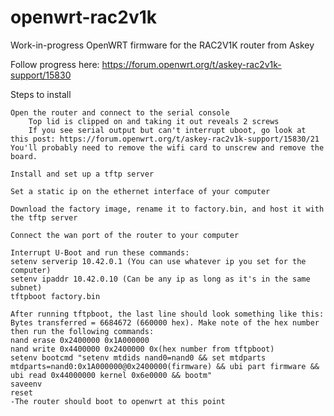 # openwrt-rac2v1k
Work-in-progress OpenWRT firmware for the RAC2V1K router from Askey

Follow progress here: https://forum.openwrt.org/t/askey-rac2v1k-support/15830

Steps to install

    Open the router and connect to the serial console
        Top lid is clipped on and taking it out reveals 2 screws
        If you see serial output but can't interrupt uboot, go look at this post: https://forum.openwrt.org/t/askey-rac2v1k-support/15830/21 You'll probably need to remove the wifi card to unscrew and remove the board.

    Install and set up a tftp server

    Set a static ip on the ethernet interface of your computer

    Download the factory image, rename it to factory.bin, and host it with the tftp server

    Connect the wan port of the router to your computer

    Interrupt U-Boot and run these commands:
    setenv serverip 10.42.0.1 (You can use whatever ip you set for the computer)
    setenv ipaddr 10.42.0.10 (Can be any ip as long as it's in the same subnet)
    tftpboot factory.bin

    After running tftpboot, the last line should look something like this: Bytes transferred = 6684672 (660000 hex). Make note of the hex number then run the following commands:
    nand erase 0x2400000 0x1A000000
    nand write 0x4400000 0x2400000 0x(hex number from tftpboot)
    setenv bootcmd "setenv mtdids nand0=nand0 && set mtdparts mtdparts=nand0:0x1A000000@0x2400000(firmware) && ubi part firmware && ubi read 0x44000000 kernel 0x6e0000 && bootm"
    saveenv
    reset
    -The router should boot to openwrt at this point
